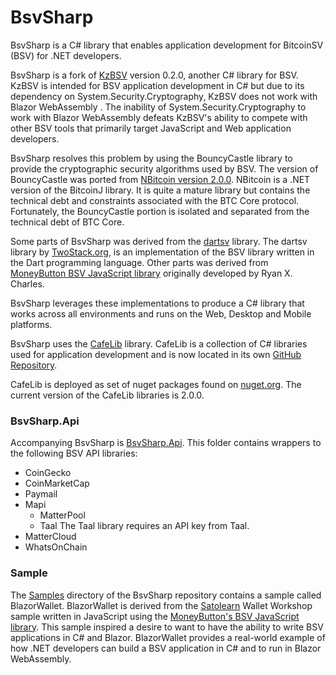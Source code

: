 # BsvSharp

BsvSharp is a C# library that enables application development for BitcoinSV (BSV) for .NET developers. 

BsvSharp is a fork of [KzBSV](https://github.com/kzbsv/KzBsv) version 0.2.0, another C# library for BSV.  KzBSV is intended for BSV application development in C# but due to its dependency on System.Security.Cryptography,   KzBSV does not  work with Blazor WebAssembly .  The inability of System.Security.Cryptography to work with Blazor WebAssembly defeats KzBSV's ability to compete with other BSV tools that primarily target JavaScript and Web application developers.

BsvSharp resolves this problem by using the BouncyCastle library to provide the cryptographic security algorithms used by BSV.  The version of BouncyCastle was ported from [NBitcoin version 2.0.0](https://github.com/MetacoSA/NBitcoin/tree/v2.0.0.0).  NBitcoin is a .NET version of the BitcoinJ library.  It is quite a mature library but contains the technical debt and constraints associated with the BTC Core protocol.  Fortunately, the BouncyCastle portion is isolated and separated from the technical debt of BTC Core.

Some parts of BsvSharp was derived from the <a href="https://github.com/twostack/dartsv">dartsv</a> library.  The dartsv library by <a href="https://www.twostack.org">TwoStack.org</a>, is an implementation of the BSV library written in the Dart programming language.  Other parts was derived from [MoneyButton BSV JavaScript library](https://github.com/moneybutton/bsvmoneybutton/bsv) originally developed by Ryan X. Charles.

BsvSharp leverages these implementations to produce a C# library that works across all environments and runs on the Web, Desktop and Mobile platforms.

BsvSharp uses the [CafeLib](https://github.com/chrissolutions/CafeLib) library.  CafeLib is a collection of C# libraries used for application development and is now located in its own [GitHub Repository](https://github.com/chrissolutions/BsvSharp).

CafeLib is deployed as set of nuget packages found on [nuget.org](https://www.nuget.org/packages?q=CafeLib).  The current version of the CafeLib libraries is 2.0.0.

### BsvSharp.Api

Accompanying BsvSharp is [BsvSharp.Api](https://github.com/chrissolutions/BsvSharp/tree/main/BsvSharp.Api).
This folder contains wrappers to the following BSV API libraries:

- CoinGecko
- CoinMarketCap
- Paymail
- Mapi
  - MatterPool
  - Taal
    The Taal library requires an API key from Taal.
- MatterCloud
- WhatsOnChain

### Sample

The [Samples](https://github.com/chrissolutions/BsvSharp/tree/main/Samples) directory of the BsvSharp repository contains a sample called BlazorWallet.  BlazorWallet is derived from the [Satolearn](https://satolearn.com) Wallet Workshop sample written in JavaScript using the [MoneyButton's BSV JavaScript library](https://github.com/moneybutton/bsv).  This sample inspired a desire to want to have the ability to write BSV applications in C# and Blazor.  BlazorWallet provides a real-world example of how .NET developers can build a BSV application in C# and to run in Blazor WebAssembly.
